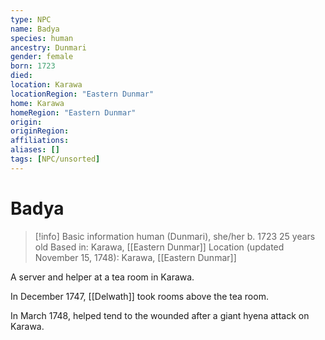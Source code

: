 ```yaml
---
type: NPC
name: Badya
species: human
ancestry: Dunmari
gender: female
born: 1723
died: 
location: Karawa
locationRegion: "Eastern Dunmar"
home: Karawa
homeRegion: "Eastern Dunmar"
origin:
originRegion:
affiliations: 
aliases: []
tags: [NPC/unsorted]
---
```

# Badya
>[!info] Basic information
>human (Dunmari), she/her
>b. 1723
>25 years old
>Based in: Karawa, [[Eastern Dunmar]]
>Location (updated November 15, 1748): Karawa, [[Eastern Dunmar]]

A server and helper at a tea room in Karawa. 

In December 1747, [[Delwath]] took rooms above the tea room. 

In March 1748, helped tend to the wounded after a giant hyena attack on Karawa. 